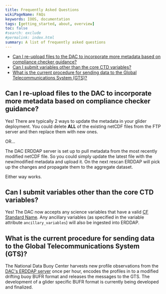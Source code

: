 ```yaml
---
title: Frequently Asked Questions
wikiPageName: FAQs
keywords: IOOS, documentation
tags: [getting_started, about, overview]
toc: false
#search: exclude
#permalink: index.html
summary: A list of frequently asked questions
---
```



- [Can I re-upload files to the DAC to incorporate more metadata based on compliance checker guidance?](#can-i-re-upload-files-to-the-dac-to-incorporate-more-metadata-based-on-compliance-checker-guidance)
- [Can I submit variables other than the core CTD variables?](#can-i-submit-variables-other-than-the-core-ctd-variables)
- [What is the current procedure for sending data to the Global Telecommunications System (GTS)?](#what-is-the-current-procedure-for-sending-data-to-the-global-telecommunications-system-gts)


## Can I re-upload files to the DAC to incorporate more metadata based on compliance checker guidance?

Yes! There are typically 2 ways to update the metadata in your glider deployment. You could delete **ALL** of the existing netCDF files from the FTP server and then replace them with new ones.

OR...

The DAC ERDDAP server is set up to pull metadata from the most recently modified netCDF file. So you could simply update the latest file with the new/modified metadata and upload it. On the next rescan ERDDAP will pick up the changes and propagate them to the aggregate dataset.

Either way works.

## Can I submit variables other than the core CTD variables?

Yes! The DAC now accepts any science variables that have a valid [CF Standard Name](http://cfconventions.org/standard-names.html). Any ancillary variables (as specified in the variable attribute `ancillary_variables`) will also be ingested into ERDDAP.


## What is the current procedure for sending data to the Global Telecommunications System (GTS)?

The National Data Buoy Center harvests new profile observations from the [DAC's ERDDAP server](https://gliders.ioos.us/erddap/index.html) once per hour, encodes the profiles in to a modified drifting buoy BUFR format and releases the messages to the GTS.  The development of a glider specific BUFR format is currently being developed and finalized.


<!-- 2. Can I submit raw glider files to the DAC? -->

<!-- At the moment no, you must convert the raw files to netCDF following the DAC [metadata conventions](/ioosngdac/ngdac-netcdf-file-format-version-2.html). But we're in the process of developing a raw data upload tool that will enable users to  -->
